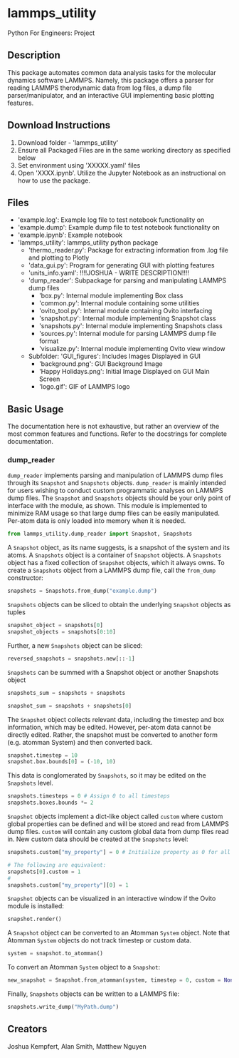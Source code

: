 # lammps_utility
Python For Engineers: Project

## Description
This package automates common data analysis tasks for the molecular dynamics software LAMMPS. Namely, this package offers a parser for reading LAMMPS therodynamic data from log files, a dump file parser/manipulator, and an interactive GUI implementing basic plotting features. 


## Download Instructions

1) Download folder - 'lammps_utility'
2) Ensure all Packaged Files are in the same working directory as specified below
3) Set environment using 'XXXXX.yaml' files
4) Open 'XXXX.ipynb'. Utilize the Jupyter Notebook as an instructional on how to use the package.

## Files 
- 'example.log': Example log file to test notebook functionality on
- 'example.dump': Example dump file to test notebook functionality on
- 'example.ipynb': Example notebook
- 'lammps_utility': lammps_utility python package
 	- 'thermo_reader.py': Package for extracting information from .log file and plotting to Plotly
 	- 'data_gui.py': Program for generating GUI with plotting features
 	- 'units_info.yaml': !!!!JOSHUA - WRITE DESCRIPTION!!!!
	- 'dump_reader': Subpackage for parsing and manipulating LAMMPS dump files
		- 'box.py': Internal module implementing Box class
		- 'common.py': Internal module containing some utilities
		- 'ovito_tool.py': Internal module containing Ovito interfacing
		- 'snapshot.py': Internal module implementing Snapshot class
		- 'snapshots.py': Internal module implementing Snapshots class
		- 'sources.py': Internal module for parsing LAMMPS dump file format
		- 'visualize.py': Internal module implementing Ovito view window
	- Subfolder: 'GUI_figures': Includes Images Displayed in GUI
		- 'background.png': GUI Background Image
		- 'Happy Holidays.png': Initial Image Displayed on GUI Main Screen
		- 'logo.gif': GIF of LAMMPS logo
## Basic Usage
The documentation here is not exhaustive, but rather an overview of the most common features and functions. Refer to the docstrings for complete documentation.

### dump_reader

`dump_reader` implements parsing and manipulation of LAMMPS dump files through its `Snapshot` and `Snapshots` objects. `dump_reader` is mainly intended for users wishing to conduct custom programmatic analyses on LAMMPS dump files. The `Snapshot` and `Snapshots` objects should be your only point of interface with the module, as shown. This module is implemented to minimize RAM usage so that large dump files can be easily manipulated. Per-atom data is only loaded into memory when it is needed.

```python
from lammps_utility.dump_reader import Snapshot, Snapshots
```

A `Snapshot` object, as its name suggests, is a snapshot of the system and its atoms. A `Snapshots` object is a container of `Snapshot` objects. A `Snapshots` object has a fixed collection of `Snapshot` objects, which it always owns. To create a `Snapshots` object from a LAMMPS dump file, call the `from_dump` constructor:

```python
snapshots = Snapshots.from_dump("example.dump")
```

`Snapshots` objects can be sliced to obtain the underlying `Snapshot` objects as tuples

```python
snapshot_object = snapshots[0]
snapshot_objects = snapshots[0:10]
```

Further, a new `Snapshots` object can be sliced:

```python
reversed_snapshots = snapshots.new[::-1]
```

`Snapshots` can be summed with a Snapshot object or another Snapshots object

```python
snapshots_sum = snapshots + snapshots

snapshot_sum = snapshots + snapshots[0]
```

The `Snapshot` object collects relevant data, including the timestep and box information, which may be edited. However, per-atom data cannot be directly edited. Rather, the snapshot must be converted to another form (e.g. atomman System) and then converted back.

```python
snapshot.timestep = 10
snapshot.box.bounds[0] = (-10, 10)
```

This data is conglomerated by `Snapshots`, so it may be edited on the `Snapshots` level.

```python
snapshots.timesteps = 0 # Assign 0 to all timesteps
snapshots.boxes.bounds *= 2
```

`Snapshot` objects implement a dict-like object called `custom` where custom global properties can be defined and will be stored and read from LAMMPS dump files. `custom` will contain any custom global data from dump files read in. New custom data should be created at the `Snapshots` level:

```python
snapshots.custom["my_property"] = 0 # Initialize property as 0 for all snapshots

# The following are equivalent:
snapshots[0].custom = 1
#
snapshots.custom["my_property"][0] = 1
```

`Snapshot` objects can be visualized in an interactive window if the Ovito module is installed:

```python
snapshot.render()
```

A `Snapshot` object can be converted to an Atomman `System` object. Note that Atomman `System` objects do not track timestep or custom data.

```python
system = snapshot.to_atomman()
```

To convert an Atomman `System` object to a `Snapshot`:

```python
new_snapshot = Snapshot.from_atomman(system, timestep = 0, custom = None)
```

Finally, `Snapshots` objects can be written to a LAMMPS file:

```python
snapshots.write_dump("MyPath.dump")
```


## Creators
Joshua Kempfert, Alan Smith, Matthew Nguyen


